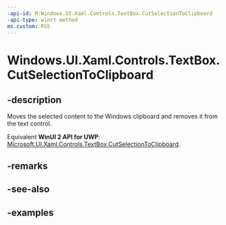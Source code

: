 ```yaml
---
-api-id: M:Windows.UI.Xaml.Controls.TextBox.CutSelectionToClipboard
-api-type: winrt method
ms.custom: RS5
---
```


<!-- Method syntax.
public void TextBox.CutSelectionToClipboard()
-->

# Windows.UI.Xaml.Controls.TextBox.CutSelectionToClipboard

## -description

Moves the selected content to the Windows clipboard and removes it from the text control.

Equivalent **WinUI 2 API for UWP**: [Microsoft.UI.Xaml.Controls.TextBox.CutSelectionToClipboard](/windows/winui/api/microsoft.ui.xaml.controls.textbox.cutselectiontoclipboard).

## -remarks

## -see-also

## -examples

